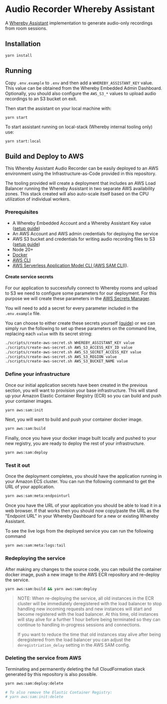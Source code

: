 # Audio Recorder Whereby Assistant

A [Whereby Assistant](https://docs.whereby.com/meeting-content-and-quality/assistants) implementation to generate audio-only recordings from room sessions.

## Installation

```
yarn install
```

## Running

Copy `.env.example` to `.env` and then add a `WHEREBY_ASSISTANT_KEY` value. This value can be obtained from the Whereby Embedded Admin Dashboard. Optionally, you should also configure the `AWS_S3_*` values to upload audio recordings to an S3 bucket on exit.

Then start the assistant on your local machine with:

```
yarn start
```

To start assistant running on local-stack (Whereby internal tooling only) use:

```
yarn start:local
```

## Build and Deploy to AWS

This Whereby Assistant Audio Recorder can be easily deployed to an AWS environment using the Infrastructure-as-Code provided in this repository.

The tooling provided will create a deployment that includes an AWS Load Balancer running the Whereby Assistant in two separate AWS availability zones. This stack created will also auto-scale itself based on the CPU utilization of individual workers.

### Prerequisites

* A Whereby Embedded Account and a Whereby Assistant Key value ([setup guide](https://docs.whereby.com/meeting-content-and-quality/assistants))
* An AWS Account and AWS admin credentials for deploying the service
* AWS S3 bucket and credentials for writing audio recording files to S3 ([setup guide](https://whereby.com/blog/how-to-set-up-cloud-recording/))
* Node 20+
* [Docker](https://docs.docker.com/desktop/)
* [AWS CLI](https://docs.aws.amazon.com/cli/latest/userguide/getting-started-install.html)
* [AWS Serverless Application Model CLI (AWS SAM CLI)](https://docs.aws.amazon.com/serverless-application-model/latest/developerguide/install-sam-cli.html)).


#### Create service secrets

For our application to successfully connect to Whereby rooms and upload to S3 we need to configure some parameters for our deployment. For this purpose we will create these parameters in the [AWS Secrets Manager](https://aws.amazon.com/secrets-manager/).

You will need to add a secret for every parameter included in the `.env.example` file.

You can choose to either create these secrets yourself ([guide](https://docs.aws.amazon.com/secretsmanager/latest/userguide/create_secret.html)) or we can simply run the following to set up these parameters on the command line, replacing each `value` with its secret string:

```sh
./scripts/create-aws-secret.sh WHEREBY_ASSISTANT_KEY value
./scripts/create-aws-secret.sh AWS_S3_ACCESS_KEY_ID value
./scripts/create-aws-secret.sh AWS_S3_SECRET_ACCESS_KEY value
./scripts/create-aws-secret.sh AWS_S3_REGION value
./scripts/create-aws-secret.sh AWS_S3_BUCKET_NAME value
```

### Define your infrastructure

Once our initial application secrets have been created in the previous section, you will want to provision your base infrastructure. This will stand up your Amazon Elastic Container Registry (ECR) so you can build and push your container images.

```sh
yarn aws:sam:init
```

Next, you will want to build and push your container docker image.

```sh
yarn aws:sam:build
```

Finally, once you have your docker image built locally and pushed to your new registry, you are ready to deploy the rest of your infrastructure.

```sh
yarn aws:sam:deploy
```

### Test it out

Once the deployment completes, you should have the application running in your Amazon ECS cluster. You can run the following command to get the URL of your application.

```sh
yarn aws:sam:meta:endpointurl
```

Once you have the URL of your application you should be able to load it in a web browser. If that works then you should now copy/paste the URL as the "Endpoint URL" in your Whereby Dashboard for a new or existing Whereby Assistant.

To see the live logs from the deployed service you can run the following command

```sh
yarn aws:sam:meta:logs:tail
```

### Redeploying the service

After making any changes to the source code, you can rebuild the container docker image, push a new image to the AWS ECR repository and re-deploy the service.

```sh
yarn aws:sam:build && yarn aws:sam:deploy
```

> NOTE: When re-deploying the service, all old instances in the ECR cluster will be immediately deregistered with the load balancer to stop handling new incoming requests and new instances will start and become registered with the load balancer. At this time, old instances will stay alive for a further 1 hour before being terminated so they can continue to handling in-progress sessions and connections.
>
> If you want to reduce the time that old instances stay alive after being deregistered from the load balancer you can adjust the `deregistriation_delay` setting in the AWS SAM config.

### Deleting the service from AWS

Terminating and permanently deleting the full CloudFormation stack generated by this repository is also possible.

```sh
yarn aws:sam:deploy:delete

# To also remove the Elastic Container Registry:
# yarn aws:sam:init:delete
```
